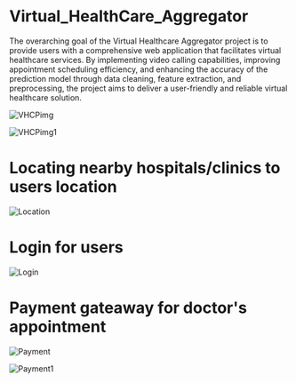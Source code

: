 # Virtual_HealthCare_Aggregator
The overarching goal of the Virtual Healthcare Aggregator project is to provide users with a comprehensive web application that facilitates virtual 
healthcare services. By implementing video calling capabilities, improving appointment scheduling efficiency, and enhancing the accuracy of the prediction
model through data cleaning, feature extraction, and preprocessing, the project aims to deliver a user-friendly and reliable virtual healthcare solution.


![VHCPimg](https://github.com/R4hul04/Virtual_HealthCare_Aggregator/assets/78637928/c6f523a1-214e-4160-9204-0ce908952e2b)

![VHCPimg1](https://github.com/R4hul04/Virtual_HealthCare_Aggregator/assets/78637928/6ff7fdeb-a457-4c71-896d-31eeb2ee560f)



# Locating nearby hospitals/clinics to users location

![Location](https://github.com/R4hul04/Virtual_HealthCare_Aggregator/assets/78637928/9427fbe8-14b7-455f-aa45-e7303aac7a41)

# Login for users

![Login](https://github.com/R4hul04/Virtual_HealthCare_Aggregator/assets/78637928/d0efa182-0408-442c-be62-832808a2640a)

# Payment gateaway for doctor's appointment

![Payment](https://github.com/R4hul04/Virtual_HealthCare_Aggregator/assets/78637928/f5f21ffa-2fc2-49f1-bfae-c55a33054dc8)

![Payment1](https://github.com/R4hul04/Virtual_HealthCare_Aggregator/assets/78637928/eca9d6b2-a5ca-4577-818e-e6a1a5df83b9)
